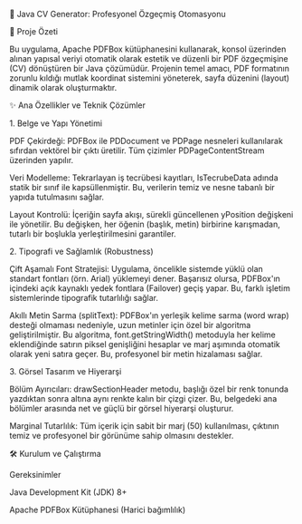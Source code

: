 📄 Java CV Generator: Profesyonel Özgeçmiş Otomasyonu

📝 Proje Özeti

Bu uygulama, Apache PDFBox kütüphanesini kullanarak, konsol üzerinden alınan yapısal veriyi otomatik olarak estetik ve düzenli bir PDF özgeçmişine (CV) dönüştüren bir Java çözümüdür. Projenin temel amacı, PDF formatının zorunlu kıldığı mutlak koordinat sistemini yöneterek, sayfa düzenini (layout) dinamik olarak oluşturmaktır.



✨ Ana Özellikler ve Teknik Çözümler

1\. Belge ve Yapı Yönetimi

PDF Çekirdeği: PDFBox ile PDDocument ve PDPage nesneleri kullanılarak sıfırdan vektörel bir çıktı üretilir. Tüm çizimler PDPageContentStream üzerinden yapılır.



Veri Modelleme: Tekrarlayan iş tecrübesi kayıtları, IsTecrubeData adında statik bir sınıf ile kapsüllenmiştir. Bu, verilerin temiz ve nesne tabanlı bir yapıda tutulmasını sağlar.



Layout Kontrolü: İçeriğin sayfa akışı, sürekli güncellenen yPosition değişkeni ile yönetilir. Bu değişken, her öğenin (başlık, metin) birbirine karışmadan, tutarlı bir boşlukla yerleştirilmesini garantiler.



2\. Tipografi ve Sağlamlık (Robustness)

Çift Aşamalı Font Stratejisi: Uygulama, öncelikle sistemde yüklü olan standart fontları (örn. Arial) yüklemeyi dener. Başarısız olursa, PDFBox'ın içindeki açık kaynaklı yedek fontlara (Failover) geçiş yapar. Bu, farklı işletim sistemlerinde tipografik tutarlılığı sağlar.



Akıllı Metin Sarma (splitText): PDFBox'ın yerleşik kelime sarma (word wrap) desteği olmaması nedeniyle, uzun metinler için özel bir algoritma geliştirilmiştir. Bu algoritma, font.getStringWidth() metoduyla her kelime eklendiğinde satırın piksel genişliğini hesaplar ve marj aşımında otomatik olarak yeni satıra geçer. Bu, profesyonel bir metin hizalaması sağlar.



3\. Görsel Tasarım ve Hiyerarşi

Bölüm Ayırıcıları: drawSectionHeader metodu, başlığı özel bir renk tonunda yazdıktan sonra altına aynı renkte kalın bir çizgi çizer. Bu, belgedeki ana bölümler arasında net ve güçlü bir görsel hiyerarşi oluşturur.



Marginal Tutarlılık: Tüm içerik için sabit bir marj (50) kullanılması, çıktının temiz ve profesyonel bir görünüme sahip olmasını destekler.



🛠️ Kurulum ve Çalıştırma

Gereksinimler

Java Development Kit (JDK) 8+



Apache PDFBox Kütüphanesi (Harici bağımlılık)




